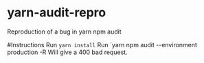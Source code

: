 # yarn-audit-repro
Reproduction of a bug in yarn npm audit

#Instructions
Run `yarn install`
Run `yarn npm audit --environment production -R
Will give a 400 bad request.
